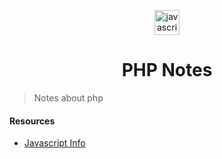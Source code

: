 <p align="center">
  <img alt="javascript" src="https://cdn.jsdelivr.net/gh/devicons/devicon/icons/php/php-plain.svg" width="40" />
</p>

<h1 align="center">
  PHP Notes
</h1>

>Notes about php

#### Resources
- [Javascript Info](https://javascript.info)
